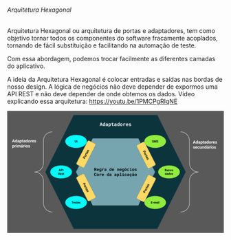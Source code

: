 ###### Arquitetura Hexagonal

Arquitetura Hexagonal ou arquitetura de portas e adaptadores, tem como objetivo tornar todos os componentes do software fracamente acoplados, tornando de fácil substituição e facilitando na automação de teste.

Com essa abordagem, podemos trocar facilmente as diferentes camadas do aplicativo.

A ideia da Arquitetura Hexagonal é colocar entradas e saídas nas bordas de nosso design. A lógica de negócios não deve depender de expormos uma API REST e não deve depender de onde obtemos os dados.
Vídeo explicando essa arquitetura: https://youtu.be/1PMCPgRIqNE

![Projeto](Arquitetura%20Hexagonal.png)
